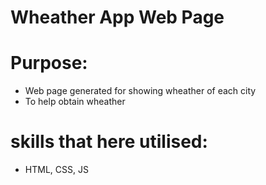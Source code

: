 # Wheather App Web Page

# Purpose:
- Web page generated for showing wheather of each city
- To help obtain wheather
  
# skills that here utilised:
- HTML, CSS, JS
